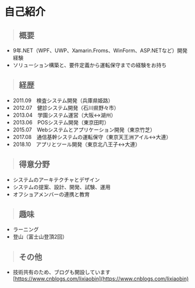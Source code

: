 # 自己紹介

>## 概要
- 9年.NET（WPF、UWP、Xamarin.Froms、WinForm、ASP.NETなど）開発経験
- ソリューション構築と、要件定義から運転保守までの経験をお持ち

>## 経歴
- 2011.09　検査システム開発（兵庫県姫路）
- 2012.07　健診システム開発（石川県野々市）
- 2013.04　学園システム運営（大阪<->湖州）
- 2013.06　POSシステム開発（東京田町）
- 2015.07　Webシステムとアプリケーション開発（東京竹芝）
- 2017.08　通信基幹システムの運転保守（東京天王洲アイル<->大連）
- 2018.10　アプリとツール開発（東京北八王子<->大連）

>## 得意分野
- システムのアーキテクチャとデザイン
- システムの提案、設計、開発、試験、運用
- オフショアメンバーの連携と教育

>## 趣味
- ラーニング
- 登山（富士山登頂2回）

>## その他
- 技術共有のため、ブログも開設しています<br/>
[https://www.cnblogs.com/lixiaobin](https://www.cnblogs.com/lixiaobin)
